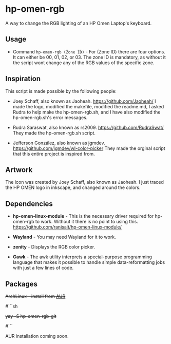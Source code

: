 # hp-omen-rgb
A way to change the RGB lighting of an HP Omen Laptop's keyboard.

## Usage
  - Command `hp-omen-rgb (Zone ID)` - For (Zone ID) there are four options. It can either be 00, 01, 02, or 03. The zone ID is mandatory, as without it the script wont change any of the RGB values of the specific zone. 

## Inspiration

This script is made possible by the following people:

* Joey Schaff, also known as Jaoheah. https://github.com/Jaoheah/ I made the logo, modified the makefile, modified the readme.md, I asked Rudra to help make the hp-omen-rgb.sh, and I have also modified the hp-omen-rgb.sh's error messages.

* Rudra Saraswat, also known as rs2009. https://github.com/RudraSwat/ They made the hp-omen-rgb.sh script.

* Jefferson González, also known as jgmdev. https://github.com/jgmdev/wl-color-picker They made the orginal script that this entire project is inspired from. 

## Artwork

The icon was created by Joey Schaff, also known as Jaoheah. I just traced the HP OMEN logo in inkscape, and changed around the colors.

## Dependencies

* __hp-omen-linux-module__ - This is the necessary driver required for hp-omen-rgb to work. Without it there is no point to using this. https://github.com/ranisalt/hp-omen-linux-module/

* __Wayland__ - You may need Wayland for it to work.

* __zenity__ - Displays the RGB color picker. 

* __Gawk__ - The awk utility interprets a special-purpose programming language that makes it possible to handle simple data-reformatting jobs with just a few lines of code.


## Packages

~~ArchLinux - install from [AUR]()~~

#```sh

~~yay -S hp-omen-rgb-git~~ 

#```

AUR installation coming soon.
